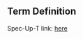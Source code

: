 ## Term Definition

Spec-Up-T link: <a href='https://weboftrust.github.io/WOT-terms/docs/glossary/key-pair'>here</a>
